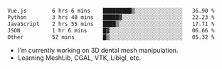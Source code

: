 <!--START_SECTION:waka-->

```txt
Vue.js        6 hrs 6 mins    █████████▒░░░░░░░░░░░░░░░   36.90 %
Python        3 hrs 40 mins   █████▓░░░░░░░░░░░░░░░░░░░   22.23 %
JavaScript    2 hrs 55 mins   ████▒░░░░░░░░░░░░░░░░░░░░   17.71 %
JSON          1 hr 6 mins     █▓░░░░░░░░░░░░░░░░░░░░░░░   06.66 %
Other         52 mins         █▒░░░░░░░░░░░░░░░░░░░░░░░   05.32 %
```

<!--END_SECTION:waka-->

<!--
**0x11111111/0x11111111** is a ✨ _special_ ✨ repository because its `README.md` (this file) appears on your GitHub profile.

Here are some ideas to get you started:

- 🔭 I’m currently working on ...
- 🌱 I’m currently learning ...
- 👯 I’m looking to collaborate on ...
- 🤔 I’m looking for help with ...
- 💬 Ask me about ...
- 📫 How to reach me: ...
- 😄 Pronouns: ...
- ⚡ Fun fact: ...
-->
- I’m currently working on 3D dental mesh manipulation.
- Learning MeshLib, CGAL, VTK, Libigl, etc.
